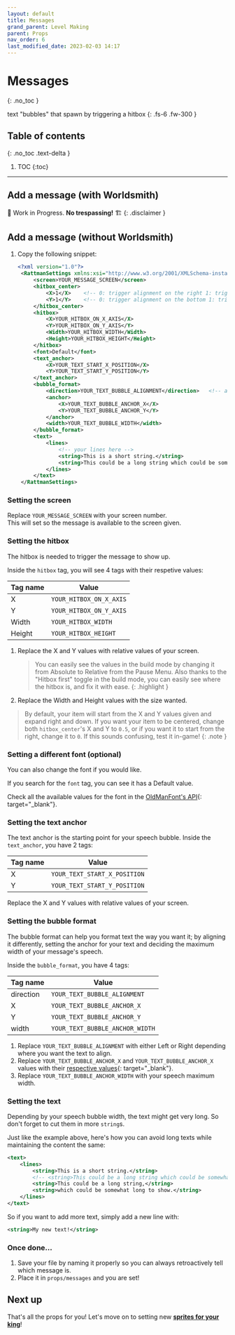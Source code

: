 ```yaml
---
layout: default
title: Messages
grand_parent: Level Making
parent: Props
nav_order: 6
last_modified_date: 2023-02-03 14:17
---
```


# Messages
{: .no_toc }

text "bubbles" that spawn by triggering a hitbox<!-- more -->
{: .fs-6 .fw-300 }

## Table of contents
{: .no_toc .text-delta }

1. TOC
{:toc}

---

## Add a message (with Worldsmith)

🚧 Work in Progress. **No trespassing!** 🏗
{: .disclaimer }

## Add a message (without Worldsmith)

1. Copy the following snippet:
   ```xml
   <?xml version="1.0"?>
    <RattmanSettings xmlns:xsi="http://www.w3.org/2001/XMLSchema-instance" xmlns:xsd="http://www.w3.org/2001/XMLSchema">
        <screen>YOUR_MESSAGE_SCREEN</screen>
        <hitbox_center>
            <X>1</X>    <!-- 0: trigger alignment on the right 1: trigger alignment on the left -->
            <Y>1</Y>    <!-- 0: trigger alignment on the bottom 1: trigger alignment on the up -->
        </hitbox_center>
        <hitbox>
            <X>YOUR_HITBOX_ON_X_AXIS</X>
            <Y>YOUR_HITBOX_ON_Y_AXIS</Y>
            <Width>YOUR_HITBOX_WIDTH</Width>
            <Height>YOUR_HITBOX_HEIGHT</Height>
        </hitbox>
        <font>Default</font>
        <text_anchor>
            <X>YOUR_TEXT_START_X_POSITION</X>
            <Y>YOUR_TEXT_START_Y_POSITION</Y>
        </text_anchor>
        <bubble_format>
            <direction>YOUR_TEXT_BUBBLE_ALIGNMENT</direction>	<!-- alignment text -->
            <anchor>
                <X>YOUR_TEXT_BUBBLE_ANCHOR_X</X>
                <Y>YOUR_TEXT_BUBBLE_ANCHOR_Y</Y>
            </anchor>
            <width>YOUR_TEXT_BUBBLE_WIDTH</width>
        </bubble_format>
        <text>
            <lines>
                <!-- your lines here -->
                <string>This is a short string.</string>
                <string>This could be a long string which could be somewhat long to show.</string>
            </lines>
        </text>
    </RattmanSettings>
   ```

### Setting the screen

Replace `YOUR_MESSAGE_SCREEN` with your screen number.<br>This will set so the message is available to the screen given.

### Setting the hitbox

The hitbox is needed to trigger the message to show up.

Inside the `hitbox` tag, you will see 4 tags with their respetive values:

Tag name|Value
---|---
X|`YOUR_HITBOX_ON_X_AXIS`
Y|`YOUR_HITBOX_ON_Y_AXIS`
Width|`YOUR_HITBOX_WIDTH`
Height|`YOUR_HITBOX_HEIGHT`

1. Replace the X and Y values with relative values of your screen.
    > You can easily see the values in the build mode by changing it from Absolute to Relative from the Pause Menu. Also thanks to the "Hitbox first" toggle in the build mode, you can easily see where the hitbox is, and fix it with ease.
    {: .highlight }
2. Replace the Width and Height values with the size wanted.

> By default, your item will start from the X and Y values given and expand right and down. If you want your item to be centered, change both `hitbox_center`'s X and Y to `0.5`, or if you want it to start from the right, change it to `0`. If this sounds confusing, test it in-game!
{: .note }

### Setting a different font (optional)

You can also change the font if you would like.

If you search for the `font` tag, you can see it has a Default value.

Check all the available values for the font in the [OldManFont's API]({{site.baseurl}}/api/props#oldmanfont){: target="_blank"}.

### Setting the text anchor

The text anchor is the starting point for your speech bubble. Inside the `text_anchor`, you have 2 tags:

Tag name|Value
---|---
X|`YOUR_TEXT_START_X_POSITION`
Y|`YOUR_TEXT_START_Y_POSITION`

Replace the X and Y values with relative values of your screen.

### Setting the bubble format

The bubble format can help you format text the way you want it; by aligning it differently, setting the anchor for your text and deciding the maximum width of your message's speech.

Inside the `bubble_format`, you have 4 tags:

Tag name|Value
---|---
direction|`YOUR_TEXT_BUBBLE_ALIGNMENT`
X|`YOUR_TEXT_BUBBLE_ANCHOR_X`
Y|`YOUR_TEXT_BUBBLE_ANCHOR_Y`
width|`YOUR_TEXT_BUBBLE_ANCHOR_WIDTH`

1. Replace `YOUR_TEXT_BUBBLE_ALIGNMENT` with either Left or Right depending where you want the text to align.
2. Replace `YOUR_TEXT_BUBBLE_ANCHOR_X` and `YOUR_TEXT_BUBBLE_ANCHOR_X` values with their [respective values]({{site.baseurl}}/api/props#speechbubbleformat){: target="_blank"}.
3. Replace `YOUR_TEXT_BUBBLE_ANCHOR_WIDTH` with your speech maximum width.

### Setting the text

Depending by your speech bubble width, the text might get very long. So don't forget to cut them in more `string`s.

Just like the example above, here's how you can avoid long texts while maintaining the content the same:
```xml
<text>
    <lines>
        <string>This is a short string.</string>
        <!-- <string>This could be a long string which could be somewhat long to show.</string> -->
        <string>This could be a long string,</string>
        <string>which could be somewhat long to show.</string>
    </lines>
</text>
```

So if you want to add more text, simply add a new line with:
```xml
<string>My new text!</string>
```

### Once done...

1. Save your file by naming it properly so you can always retroactively tell which message is.
2. Place it in `props/messages` and you are set!

## Next up

That's all the props for you! Let's move on to setting new [**sprites for your king**]({{site.baseurl}}/level-making/king)!